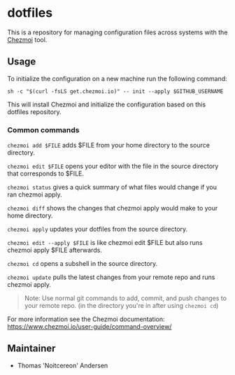 # dotfiles

This is a repository for managing configuration files across systems with the [Chezmoi](https://www.chezmoi.io) tool.

## Usage

To initialize the configuration on a new machine run the following command:

```
sh -c "$(curl -fsLS get.chezmoi.io)" -- init --apply $GITHUB_USERNAME
```

This will install Chezmoi and initialize the configuration based on this dotfiles repository.

### Common commands

`chezmoi add $FILE` adds $FILE from your home directory to the source directory.

`chezmoi edit $FILE` opens your editor with the file in the source directory that corresponds to $FILE.

`chezmoi status` gives a quick summary of what files would change if you ran chezmoi apply.

`chezmoi diff` shows the changes that chezmoi apply would make to your home directory.

`chezmoi apply` updates your dotfiles from the source directory.

`chezmoi edit --apply $FILE` is like chezmoi edit $FILE but also runs chezmoi apply $FILE afterwards.

`chezmoi cd` opens a subshell in the source directory.

`chezmoi update` pulls the latest changes from your remote repo and runs chezmoi apply.

> Note: Use normal git commands to add, commit, and push changes to your remote repo. (in the directory you're in after using `chezmoi cd`)

For more information see the Chezmoi documentation: <https://www.chezmoi.io/user-guide/command-overview/>


## Maintainer

- Thomas 'Noitcereon' Andersen
